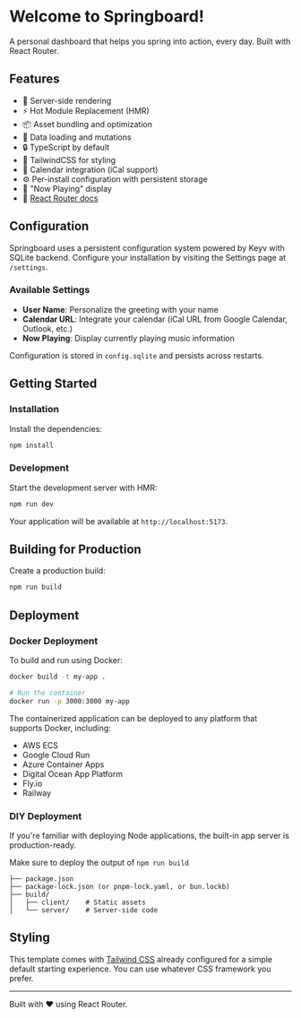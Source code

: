 # Welcome to Springboard!

A personal dashboard that helps you spring into action, every day. Built with React Router.

## Features

- 🚀 Server-side rendering
- ⚡️ Hot Module Replacement (HMR)
- 📦 Asset bundling and optimization
- 🔄 Data loading and mutations
- 🔒 TypeScript by default
- 🎉 TailwindCSS for styling
- 📅 Calendar integration (iCal support)
- ⚙️ Per-install configuration with persistent storage
- 🎵 "Now Playing" display
- 📖 [React Router docs](https://reactrouter.com/)

## Configuration

Springboard uses a persistent configuration system powered by Keyv with SQLite backend. Configure your installation by visiting the Settings page at `/settings`.

### Available Settings

- **User Name**: Personalize the greeting with your name
- **Calendar URL**: Integrate your calendar (iCal URL from Google Calendar, Outlook, etc.)
- **Now Playing**: Display currently playing music information

Configuration is stored in `config.sqlite` and persists across restarts.

## Getting Started

### Installation

Install the dependencies:

```bash
npm install
```

### Development

Start the development server with HMR:

```bash
npm run dev
```

Your application will be available at `http://localhost:5173`.

## Building for Production

Create a production build:

```bash
npm run build
```

## Deployment

### Docker Deployment

To build and run using Docker:

```bash
docker build -t my-app .

# Run the container
docker run -p 3000:3000 my-app
```

The containerized application can be deployed to any platform that supports Docker, including:

- AWS ECS
- Google Cloud Run
- Azure Container Apps
- Digital Ocean App Platform
- Fly.io
- Railway

### DIY Deployment

If you're familiar with deploying Node applications, the built-in app server is production-ready.

Make sure to deploy the output of `npm run build`

```
├── package.json
├── package-lock.json (or pnpm-lock.yaml, or bun.lockb)
├── build/
│   ├── client/    # Static assets
│   └── server/    # Server-side code
```

## Styling

This template comes with [Tailwind CSS](https://tailwindcss.com/) already configured for a simple default starting experience. You can use whatever CSS framework you prefer.

---

Built with ❤️ using React Router.
